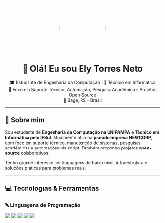 <p align="center">
  <img src="[https://avatars.githubusercontent.com/u/21012982?v=4](https://avatars.githubusercontent.com/u/93855901?v=4)" width="150" height="150" style="border-radius: 50%;" />
</p>

<h1 align="center">👋 Olá! Eu sou Ely Torres Neto</h1>
<p align="center">
  🎓 Estudante de Engenharia da Computação | 💼 Técnico em Informática <br>
  🔧 Foco em Suporte Técnico, Automação, Pesquisa Acadêmica e Projetos Open-Source <br>
  📍 Bagé, RS – Brasil
</p>

---

## 🧠 Sobre mim

Sou estudante de **Engenharia da Computação na UNIPAMPA** e **Técnico em Informática pelo IFSul**. Atualmente atuo na **pseudoempresa NEWCORP**, com foco em suporte técnico, manutenção de sistemas, pesquisas acadêmicas e automações via script. Também proponho projetos **open-source** colaborativos.

Tenho grande interesse por linguagens de baixo nível, infraestrutura e soluções práticas para problemas reais.

---

## 💻 Tecnologias & Ferramentas

### 🔤 Linguagens de Programação
<div>
  <img src="https://img.shields.io/badge/C-A8B9CC?style=for-the-badge&logo=c&logoColor=black"/>
  <img src="https://img.shields.io/badge/C++-00599C?style=for-the-badge&logo=cplusplus&logoColor=white"/>
  <img src="https://img.shields.io/badge/C%23-239120?style=for-the-badge&logo=csharp&logoColor=white"/>
  <img src="https://img.shields.io/badge/Python-3776AB?style=for-the-badge&logo=python&logoColor=white"/>
  <img src="https://img.shields.io/badge/JavaScript-F7DF1E?style=for-the-badge&logo=javascript&logoColor=black"/>
  <img src="https://img.shields.io/badge/TypeScript-3178C6?style=for
